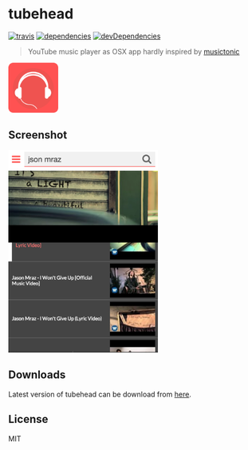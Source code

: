 # tubehead

[![travis](http://img.shields.io/travis/makotot/tubehead.svg?style=flat-square)](https://travis-ci.org/makotot/tubehead)
[![dependencies](http://img.shields.io/david/makotot/tubehead.svg?style=flat-square)](https://github.com/makotot/tubehead)
[![devDependencies](http://img.shields.io/david/dev/makotot/tubehead.svg?style=flat-square)](https://github.com/makotot/tubehead)

> YouTube music player as OSX app hardly inspired by [musictonic](http://musictonic.com/)

<img src="./tubehead-app.png" height="100" alt="tubehead" />

## Screenshot

<img src="./screenshot.png" width="300" alt="tubehead" />

## Downloads

Latest version of tubehead can be download from [here](https://github.com/makotot/tubehead/releases).

## License

MIT
